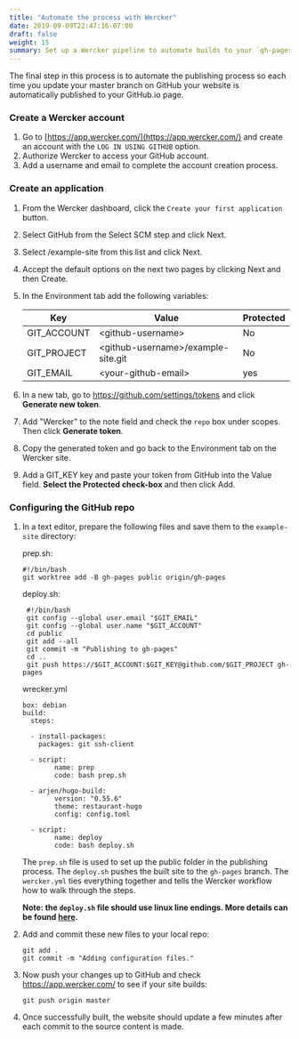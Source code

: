 ```yaml
---
title: "Automate the process with Wercker"
date: 2019-09-09T22:47:16-07:00
draft: false
weight: 15
summary: Set up a Wercker pipeline to automate builds to your `gh-pages` branch.
---
```


The final step in this process is to automate the publishing process so each time you update your master branch on GitHub your website is automatically published to your GitHub.io page. 
### Create a Wercker account
1.  Go to [https://app.wercker.com/](https://app.wercker.com/) and create an account with the `LOG IN USING GITHUB` option.
2. Authorize Wercker to access your GitHub account.
3. Add a username and email to complete the account creation process.

### Create an application

1. From the Wercker dashboard, click the `Create your first application` button.
2. Select GitHub from the Select SCM step and click Next.
3. Select <github-username>/example-site from this list and click Next.
4. Accept the default options on the next two pages by clicking Next and then Create.
5. In the Environment tab add the following variables:

    | Key | Value | Protected|
    |-----|-----|---|
    | GIT_ACCOUNT | \<github-username> |No |
    | GIT_PROJECT | \<github-username>/example-site.git | No |
    | GIT_EMAIL | \<your-github-email> | yes|

6. In a new tab, go to https://github.com/settings/tokens and click **Generate new token**.
7. Add "Wercker" to the note field and check the `repo` box under scopes. Then click **Generate token**.
8. Copy the generated token and go back to the Environment tab on the Wercker site.
9. Add a GIT_KEY key and paste your token from GitHub into the Value field. **Select the Protected check-box** and then click Add.

### Configuring the GitHub repo

1. In a text editor, prepare the following files and save them to the `example-site` directory:

    prep.sh:
    ````
    #!/bin/bash
    git worktree add -B gh-pages public origin/gh-pages
   ````
   deploy.sh:
   ````
    #!/bin/bash
    git config --global user.email "$GIT_EMAIL"
    git config --global user.name "$GIT_ACCOUNT"
    cd public
    git add --all
    git commit -m "Publishing to gh-pages"
    cd ..
    git push https://$GIT_ACCOUNT:$GIT_KEY@github.com/$GIT_PROJECT gh-pages
    ````
    wrecker.yml
    ````
    box: debian
    build:
      steps:
    
      - install-packages:
        packages: git ssh-client
    
      - script:
            name: prep
            code: bash prep.sh
    
      - arjen/hugo-build:
            version: "0.55.6"
            theme: restaurant-hugo
            config: config.toml
    
      - script:
            name: deploy
            code: bash deploy.sh
    ````
    The `prep.sh` file is used to set up the public folder in the publishing process. The `deploy.sh` pushes the built site to the `gh-pages` branch. The `wercker.yml` ties everything together and tells the Wercker workflow how to walk through the steps.

    **Note: the `deploy.sh` file should use linux line endings. More details can be found [here]([https://help.github.com/en/articles/configuring-git-to-handle-line-endings](https://help.github.com/en/articles/configuring-git-to-handle-line-endings)).**


2. Add and commit these new files to your local repo:
    ````
    git add .
    git commit -m "Adding configuration files."
    ````
3. Now push your changes up to GitHub and check https://app.wercker.com/ to see if your site builds:
    ````
    git push origin master
    ````
4. Once successfully built, the website should update a few minutes after each commit to the source content is made.